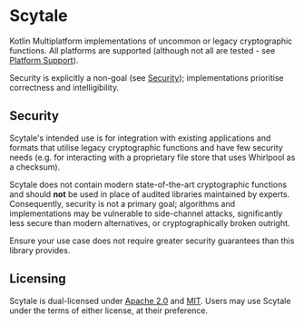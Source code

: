 # Scytale

Kotlin Multiplatform implementations of uncommon or legacy cryptographic functions. All platforms
are supported (although not all are tested - see [Platform Support](#platform-support)).

Security is explicitly a non-goal (see [Security](#security)); implementations prioritise 
correctness and intelligibility.

## Security

Scytale's intended use is for integration with existing applications and formats that utilise
legacy cryptographic functions and have few security needs (e.g. for interacting with a proprietary
file store that uses Whirlpool as a checksum).

Scytale does not contain modern state-of-the-art cryptographic functions and should **not** be used
in place of audited libraries maintained by experts. Consequently, security is not a primary goal; 
algorithms and implementations may be vulnerable to side-channel attacks, significantly less secure
than modern alternatives, or cryptographically broken outright.

Ensure your use case does not require greater security guarantees than this library provides.

## Licensing

Scytale is dual-licensed under [Apache 2.0](LICENSE-APACHE) and [MIT](LICENSE-MIT). Users may use
Scytale under the terms of either license, at their preference.
